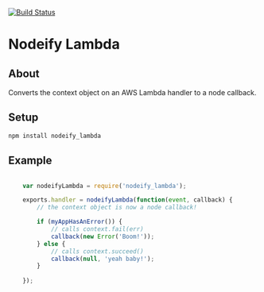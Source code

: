 [![Build Status](https://semaphoreci.com/api/v1/projects/3d71c682-5fed-4974-9d64-4244e21ab2e2/483530/badge.svg)](https://semaphoreci.com/lp/nodeify_lambda-3)

Nodeify Lambda
====================

About
--------------
Converts the context object on an AWS Lambda handler to a node callback.

Setup
--------------

```sh
npm install nodeify_lambda
```

Example
--------------

```js

	var nodeifyLambda = require('nodeify_lambda');

	exports.handler = nodeifyLambda(function(event, callback) {
		// the context object is now a node callback!

		if (myAppHasAnError()) {
			// calls context.fail(err)
			callback(new Error('Boom!'));
		} else {
			// calls context.succeed()
			callback(null, 'yeah baby!');
		}
		
	});

```


